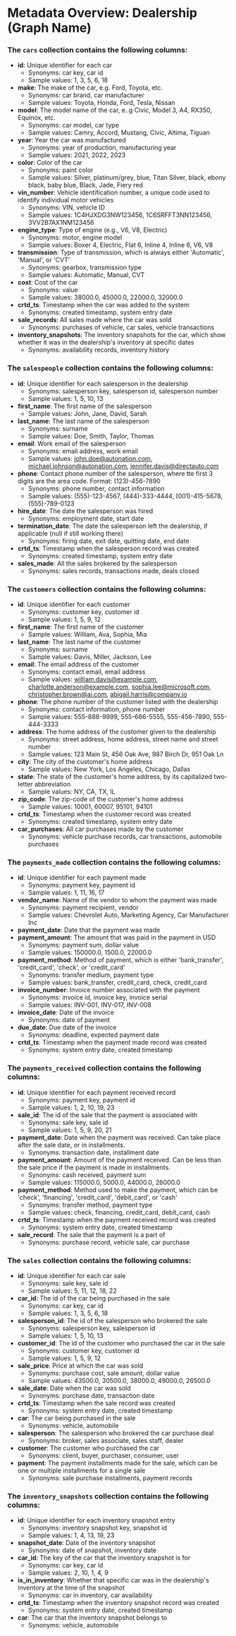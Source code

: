 # Metadata Overview: Dealership (Graph Name)

### The `cars` collection contains the following columns:
- **id**: Unique identifier for each car
  - Synonyms: car key, car id
  - Sample values: 1, 3, 5, 6, 18
- **make**: The make of the car, e.g. Ford, Toyota, etc.
  - Synonyms: car brand, car manufacturer
  - Sample values: Toyota, Honda, Ford, Tesla, Nissan
- **model**: The model name of the car, e..g Civic, Model 3, A4, RX350, Equinox, etc.
  - Synonyms: car model, car type
  - Sample values: Camry, Accord, Mustang, Civic, Altima, Tiguan
- **year**: Year the car was manufactured
  - Synonyms: year of production, manufacturing year
  - Sample values: 2021, 2022, 2023
- **color**: Color of the car
  - Synonyms: paint color
  - Sample values: Silver, platinum/grey, blue, Titan Silver, black, ebony black, baby blue, Black, Jade, Fiery red
- **vin_number**: Vehicle identification number, a unique code used to identify individual motor vehicles
  - Synonyms: VIN, vehicle ID
  - Sample values: 1C4HJXDG3NW123456, 1C6SRFFT3NN123456, 3VV2B7AX1NM123456
- **engine_type**: Type of engine (e.g., V6, V8, Electric)
  - Synonyms: motor, engine model
  - Sample values: Boxer 4, Electric, Flat 6, Inline 4, Inline 6, V6, V8
- **transmission**: Type of transmission, which is always either 'Automatic', 'Manual', or 'CVT'
  - Synonyms: gearbox, transmission type
  - Sample values: Automatic, Manual, CVT
- **cost**: Cost of the car
  - Synonyms: value
  - Sample values: 38000.0, 45000.0, 22000.0, 32000.0
- **crtd_ts**: Timestamp when the car was added to the system
  - Synonyms: created timestamp, system entry date
- **sale_records**: All sales made where the car was sold
  - Synonyms: purchases of vehicle, car sales, vehicle transactions
- **inventory_snapshots**: The inventory snapshots for the car, which show whether it was in the dealership's inventory at specific dates
  - Synonyms: availability records, inventory history

### The `salespeople` collection contains the following columns:
- **id**: Unique identifier for each salesperson in the dealership
  - Synonyms: salesperson key, salesperson id, salesperson number
  - Sample values: 1, 5, 10, 13
- **first_name**: The first name of the salesperson
  - Sample values: John, Jane, David, Sarah
- **last_name**: The last name of the salesperson
  - Synonyms: surname
  - Sample values: Doe, Smith, Taylor, Thomas
- **email**: Work email of the salesperson
  - Synonyms: email address, work email
  - Sample values: john.doe@autonation.com, michael.johnson@autonation.com, jennifer.davis@directauto.com
- **phone**: Contact phone number of the salesperson, where tte first 3 digits are the area code. Format: (123)-456-7890
  - Synonyms: phone number, contact information
  - Sample values: (555)-123-4567, (444)-333-4444, (001)-415-5678, (555)-789-0123
- **hire_date**: The date the salesperson was hired
  - Synonyms: employment date, start date
- **termination_date**: The date the salesperson left the dealership, if applicable (null if still working there)
  - Synonyms: firing date, exit date, quitting date, end date
- **crtd_ts**: Timestamp when the salesperson record was created
  - Synonyms: created timestamp, system entry date
- **sales_made**: All the sales brokered by the salesperson
  - Synonyms: sales records, transactions made, deals closed

### The `customers` collection contains the following columns:
- **id**: Unique identifier for each customer
  - Synonyms: customer key, customer id
  - Sample values: 1, 5, 9, 12
- **first_name**: The first name of the customer
  - Sample values: William, Ava, Sophia, Mia
- **last_name**: The last name of the customer
  - Synonyms: surname
  - Sample values: Davis, Miller, Jackson, Lee
- **email**: The email address of the customer
  - Synonyms: contact email, email address
  - Sample values: william.davis@example.com, charlotte.anderson@example.com, sophia.lee@microsoft.com, christopher.brown@ai.com, abigail.harris@company.io
- **phone**: The phone number of the customer listed with the dealership
  - Synonyms: contact information, phone number
  - Sample values: 555-888-9999, 555-666-5555, 555-456-7890, 555-444-3333
- **address**: The home address of the customer given to the dealership
  - Synonyms: street address, home address, street name and street number
  - Sample values: 123 Main St, 456 Oak Ave, 987 Birch Dr, 951 Oak Ln
- **city**: The city of the customer's home address
  - Sample values: New York, Los Angeles, Chicago, Dallas
- **state**: The state of the customer's home address, by its capitalized two-letter abbreviation
  - Sample values: NY, CA, TX, IL
- **zip_code**: The zip-code of the customer's home address
  - Sample values: 10001, 60007, 95101, 94101
- **crtd_ts**: Timestamp when the customer record was created
  - Synonyms: created timestamp, system entry date
- **car_purchases**: All car purchases made by the customer
  - Synonyms: vehicle purchase records, car transactions, automobile purchases

### The `payments_made` collection contains the following columns:
- **id**: Unique identifier for each payment made
  - Synonyms: payment key, payment id
  - Sample values: 1, 11, 16, 17
- **vendor_name**: Name of the vendor to whom the payment was made
  - Synonyms: payment recipient, vendor
  - Sample values: Chevrolet Auto, Marketing Agency, Car Manufacturer Inc
- **payment_date**: Date that the payment was made
- **payment_amount**: The amount that was paid in the payment in USD
  - Synonyms: payment sum, dollar value
  - Sample values: 150000.0, 1500.0, 22000.0
- **payment_method**: Method of payment, which is either 'bank_transfer', 'credit_card', 'check', or 'credit_card'
  - Synonyms: transfer medium, payment type
  - Sample values: bank_transfer, credit_card, check, credit_card
- **invoice_number**: Invoice number associated with the payment
  - Synonyms: invoice id, invoice key, invoice serial
  - Sample values: INV-001, INV-017, INV-008
- **invoice_date**: Date of the invoice
  - Synonyms: date of payment
- **due_date**: Due date of the invoice
  - Synonyms: deadline, expected payment date
- **crtd_ts**: Timestamp when the payment made record was created
  - Synonyms: system entry date, created timestamp

### The `payments_received` collection contains the following columns:
- **id**: Unique identifier for each payment received record
  - Synonyms: payment key, payment id
  - Sample values: 1, 2, 10, 19, 23
- **sale_id**: The id of the sale that the payment is associated with
  - Synonyms: sale key, sale id
  - Sample values: 1, 5, 9, 20, 21
- **payment_date**: Date when the payment was received. Can take place after the sale date, or in installments.
  - Synonyms: transaction date, installment date
- **payment_amount**: Amount of the payment received. Can be less than the sale price if the payment is made in installments.
  - Synonyms: cash received, payment sum
  - Sample values: 115000.0, 5000.0, 44000.0, 26000.0
- **payment_method**: Method used to make the payment, which can be 'check', 'financing', 'credit_card', 'debit_card', or 'cash'
  - Synonyms: transfer method, payment type
  - Sample values: check, financing, credit_card, debit_card, cash
- **crtd_ts**: Timestamp when the payment received record was created
  - Synonyms: system entry date, created timestamp
- **sale_record**: The sale that the payment is a part of
  - Synonyms: purchase record, vehicle sale, car purchase

### The `sales` collection contains the following columns:
- **id**: Unique identifier for each car sale
  - Synonyms: sale key, sale id
  - Sample values: 5, 11, 12, 18, 22
- **car_id**: The id of the car being purchased in the sale
  - Synonyms: car key, car id
  - Sample values: 1, 3, 5, 6, 18
- **salesperson_id**: The id of the salesperson who brokered the sale
  - Synonyms: salesperson key, salesperson id
  - Sample values: 1, 5, 10, 13
- **customer_id**: The id of the customer who purchased the car in the sale
  - Synonyms: customer key, customer id
  - Sample values: 1, 5, 9, 12
- **sale_price**: Price at which the car was sold
  - Synonyms: purchase cost, sale amount, dollar value
  - Sample values: 43500.0, 30500.0, 38000.0, 49000.0, 26500.0
- **sale_date**: Date when the car was sold
  - Synonyms: purchase date, transaction date
- **crtd_ts**: Timestamp when the sale record was created
  - Synonyms: system entry date, created timestamp
- **car**: The car being purchased in the sale
  - Synonyms: vehicle, automobile
- **salesperson**: The salesperson who brokered the car purchase deal
  - Synonyms: broker, sales associate, sales staff, dealer
- **customer**: The customer who purchased the car
  - Synonyms: client, buyer, purchaser, consumer, user
- **payment**: The payment installments made for the sale, which can be one or multiple installments for a single sale
  - Synonyms: sale purchase installments, payment records

### The `inventory_snapshots` collection contains the following columns:
- **id**: Unique identifier for each inventory snapshot entry
  - Synonyms: inventory snapshot key, snapshot id
  - Sample values: 1, 4, 13, 19, 23
- **snapshot_date**: Date of the inventory snapshot
  - Synonyms: date of snapshot, inventory date
- **car_id**: The key of the car that the inventory snapshot is for
  - Synonyms: car key, car id
  - Sample values: 2, 10, 1, 4, 9
- **is_in_inventory**: Whether that specific car was in the dealership's inventory at the time of the snapshot
  - Synonyms: car in inventory, car availability
- **crtd_ts**: Timestamp when the inventory snapshot record was created
  - Synonyms: system entry date, created timestamp
- **car**: The car that the inventory snapshot belongs to
  - Synonyms: vehicle, automobile
